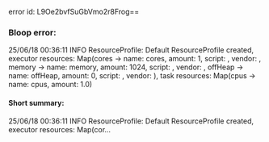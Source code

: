 error id: L9Oe2bvfSuGbVmo2r8Frog==
### Bloop error:

25/06/18 00:36:11 INFO ResourceProfile: Default ResourceProfile created, executor resources: Map(cores -> name: cores, amount: 1, script: , vendor: , memory -> name: memory, amount: 1024, script: , vendor: , offHeap -> name: offHeap, amount: 0, script: , vendor: ), task resources: Map(cpus -> name: cpus, amount: 1.0)
#### Short summary: 

25/06/18 00:36:11 INFO ResourceProfile: Default ResourceProfile created, executor resources: Map(cor...
